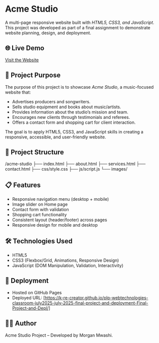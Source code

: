 # Acme Studio

A multi-page responsive website built with *HTML5, CSS3, and JavaScript*.  
This project was developed as part of a final assignment to demonstrate website planning, design, and deployment.

## 🌐 Live Demo
[Visit the Website](https://k-re-creator.github.io/plp-webtechnologies-classroom-july2025-july-2025-final-project-and-deployment-Final-Project-and-Depl/)

## 📖 Project Purpose
The purpose of this project is to showcase *Acme Studio*, a music-focused website that:  
- Advertises producers and songwriters.  
- Sells studio equipment and books about music/artists.  
- Provides information about the studio’s mission and team.  
- Encourages new clients through testimonials and referees.  
- Offers a contact form and shopping cart for client interaction.  

The goal is to apply HTML5, CSS3, and JavaScript skills in creating a responsive, accessible, and user-friendly website.

## 📂 Project Structure

/acme-studio 
├── index.html 
├── about.html 
├── services.html 
├── contact.html 
├── css/style.css 
├── js/script.js 
└── images/

## 📋 Features
- Responsive navigation menu (desktop + mobile)
- Image slider on Home page
- Contact form with validation
- Shopping cart functionality
- Consistent layout (header/footer) across pages
- Responsive design for mobile and desktop

## 🛠 Technologies Used
- HTML5
- CSS3 (Flexbox/Grid, Animations, Responsive Design)
- JavaScript (DOM Manipulation, Validation, Interactivity)

## 🚀 Deployment
- Hosted on GitHub Pages
- Deployed URL: [https://k-re-creator.github.io/plp-webtechnologies-classroom-july2025-july-2025-final-project-and-deployment-Final-Project-and-Depl/]

## 👨‍💻 Author
Acme Studio Project – Developed by Morgan Mwashi.
